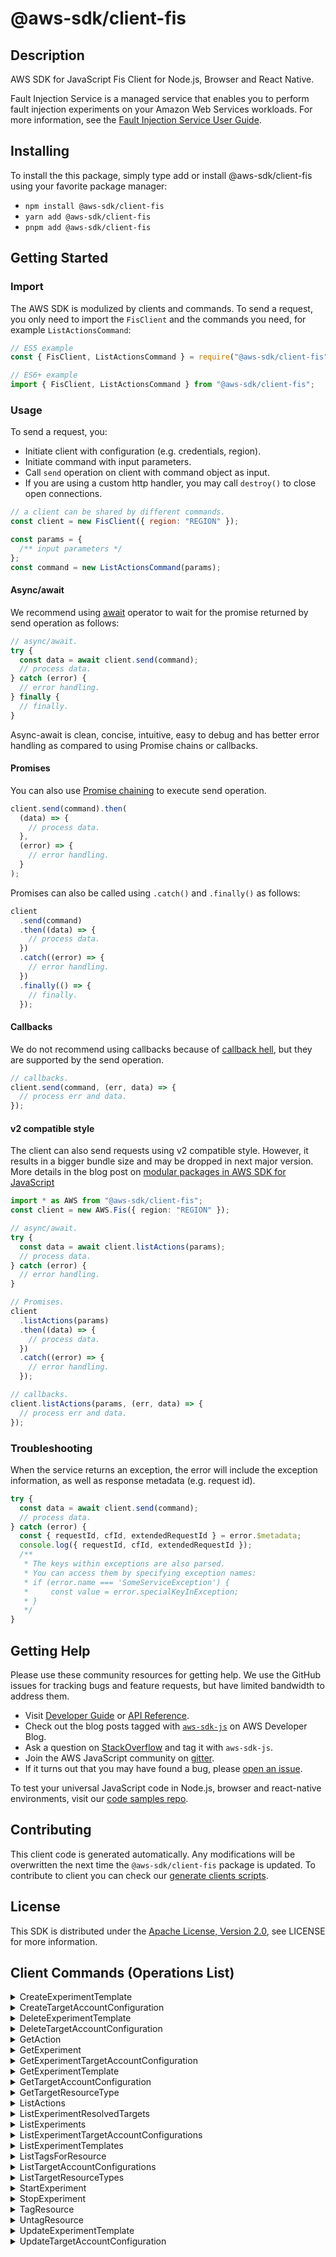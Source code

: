 <!-- generated file, do not edit directly -->

# @aws-sdk/client-fis

## Description

AWS SDK for JavaScript Fis Client for Node.js, Browser and React Native.

<p>Fault Injection Service is a managed service that enables you to perform fault injection
experiments on your Amazon Web Services workloads. For more information, see the <a href="https://docs.aws.amazon.com/fis/latest/userguide/">Fault Injection Service User Guide</a>.</p>

## Installing

To install the this package, simply type add or install @aws-sdk/client-fis
using your favorite package manager:

- `npm install @aws-sdk/client-fis`
- `yarn add @aws-sdk/client-fis`
- `pnpm add @aws-sdk/client-fis`

## Getting Started

### Import

The AWS SDK is modulized by clients and commands.
To send a request, you only need to import the `FisClient` and
the commands you need, for example `ListActionsCommand`:

```js
// ES5 example
const { FisClient, ListActionsCommand } = require("@aws-sdk/client-fis");
```

```ts
// ES6+ example
import { FisClient, ListActionsCommand } from "@aws-sdk/client-fis";
```

### Usage

To send a request, you:

- Initiate client with configuration (e.g. credentials, region).
- Initiate command with input parameters.
- Call `send` operation on client with command object as input.
- If you are using a custom http handler, you may call `destroy()` to close open connections.

```js
// a client can be shared by different commands.
const client = new FisClient({ region: "REGION" });

const params = {
  /** input parameters */
};
const command = new ListActionsCommand(params);
```

#### Async/await

We recommend using [await](https://developer.mozilla.org/en-US/docs/Web/JavaScript/Reference/Operators/await)
operator to wait for the promise returned by send operation as follows:

```js
// async/await.
try {
  const data = await client.send(command);
  // process data.
} catch (error) {
  // error handling.
} finally {
  // finally.
}
```

Async-await is clean, concise, intuitive, easy to debug and has better error handling
as compared to using Promise chains or callbacks.

#### Promises

You can also use [Promise chaining](https://developer.mozilla.org/en-US/docs/Web/JavaScript/Guide/Using_promises#chaining)
to execute send operation.

```js
client.send(command).then(
  (data) => {
    // process data.
  },
  (error) => {
    // error handling.
  }
);
```

Promises can also be called using `.catch()` and `.finally()` as follows:

```js
client
  .send(command)
  .then((data) => {
    // process data.
  })
  .catch((error) => {
    // error handling.
  })
  .finally(() => {
    // finally.
  });
```

#### Callbacks

We do not recommend using callbacks because of [callback hell](http://callbackhell.com/),
but they are supported by the send operation.

```js
// callbacks.
client.send(command, (err, data) => {
  // process err and data.
});
```

#### v2 compatible style

The client can also send requests using v2 compatible style.
However, it results in a bigger bundle size and may be dropped in next major version. More details in the blog post
on [modular packages in AWS SDK for JavaScript](https://aws.amazon.com/blogs/developer/modular-packages-in-aws-sdk-for-javascript/)

```ts
import * as AWS from "@aws-sdk/client-fis";
const client = new AWS.Fis({ region: "REGION" });

// async/await.
try {
  const data = await client.listActions(params);
  // process data.
} catch (error) {
  // error handling.
}

// Promises.
client
  .listActions(params)
  .then((data) => {
    // process data.
  })
  .catch((error) => {
    // error handling.
  });

// callbacks.
client.listActions(params, (err, data) => {
  // process err and data.
});
```

### Troubleshooting

When the service returns an exception, the error will include the exception information,
as well as response metadata (e.g. request id).

```js
try {
  const data = await client.send(command);
  // process data.
} catch (error) {
  const { requestId, cfId, extendedRequestId } = error.$metadata;
  console.log({ requestId, cfId, extendedRequestId });
  /**
   * The keys within exceptions are also parsed.
   * You can access them by specifying exception names:
   * if (error.name === 'SomeServiceException') {
   *     const value = error.specialKeyInException;
   * }
   */
}
```

## Getting Help

Please use these community resources for getting help.
We use the GitHub issues for tracking bugs and feature requests, but have limited bandwidth to address them.

- Visit [Developer Guide](https://docs.aws.amazon.com/sdk-for-javascript/v3/developer-guide/welcome.html)
  or [API Reference](https://docs.aws.amazon.com/AWSJavaScriptSDK/v3/latest/index.html).
- Check out the blog posts tagged with [`aws-sdk-js`](https://aws.amazon.com/blogs/developer/tag/aws-sdk-js/)
  on AWS Developer Blog.
- Ask a question on [StackOverflow](https://stackoverflow.com/questions/tagged/aws-sdk-js) and tag it with `aws-sdk-js`.
- Join the AWS JavaScript community on [gitter](https://gitter.im/aws/aws-sdk-js-v3).
- If it turns out that you may have found a bug, please [open an issue](https://github.com/aws/aws-sdk-js-v3/issues/new/choose).

To test your universal JavaScript code in Node.js, browser and react-native environments,
visit our [code samples repo](https://github.com/aws-samples/aws-sdk-js-tests).

## Contributing

This client code is generated automatically. Any modifications will be overwritten the next time the `@aws-sdk/client-fis` package is updated.
To contribute to client you can check our [generate clients scripts](https://github.com/aws/aws-sdk-js-v3/tree/main/scripts/generate-clients).

## License

This SDK is distributed under the
[Apache License, Version 2.0](http://www.apache.org/licenses/LICENSE-2.0),
see LICENSE for more information.

## Client Commands (Operations List)

<details>
<summary>
CreateExperimentTemplate
</summary>

[Command API Reference](https://docs.aws.amazon.com/AWSJavaScriptSDK/v3/latest/client/fis/command/CreateExperimentTemplateCommand/) / [Input](https://docs.aws.amazon.com/AWSJavaScriptSDK/v3/latest/Package/-aws-sdk-client-fis/Interface/CreateExperimentTemplateCommandInput/) / [Output](https://docs.aws.amazon.com/AWSJavaScriptSDK/v3/latest/Package/-aws-sdk-client-fis/Interface/CreateExperimentTemplateCommandOutput/)

</details>
<details>
<summary>
CreateTargetAccountConfiguration
</summary>

[Command API Reference](https://docs.aws.amazon.com/AWSJavaScriptSDK/v3/latest/client/fis/command/CreateTargetAccountConfigurationCommand/) / [Input](https://docs.aws.amazon.com/AWSJavaScriptSDK/v3/latest/Package/-aws-sdk-client-fis/Interface/CreateTargetAccountConfigurationCommandInput/) / [Output](https://docs.aws.amazon.com/AWSJavaScriptSDK/v3/latest/Package/-aws-sdk-client-fis/Interface/CreateTargetAccountConfigurationCommandOutput/)

</details>
<details>
<summary>
DeleteExperimentTemplate
</summary>

[Command API Reference](https://docs.aws.amazon.com/AWSJavaScriptSDK/v3/latest/client/fis/command/DeleteExperimentTemplateCommand/) / [Input](https://docs.aws.amazon.com/AWSJavaScriptSDK/v3/latest/Package/-aws-sdk-client-fis/Interface/DeleteExperimentTemplateCommandInput/) / [Output](https://docs.aws.amazon.com/AWSJavaScriptSDK/v3/latest/Package/-aws-sdk-client-fis/Interface/DeleteExperimentTemplateCommandOutput/)

</details>
<details>
<summary>
DeleteTargetAccountConfiguration
</summary>

[Command API Reference](https://docs.aws.amazon.com/AWSJavaScriptSDK/v3/latest/client/fis/command/DeleteTargetAccountConfigurationCommand/) / [Input](https://docs.aws.amazon.com/AWSJavaScriptSDK/v3/latest/Package/-aws-sdk-client-fis/Interface/DeleteTargetAccountConfigurationCommandInput/) / [Output](https://docs.aws.amazon.com/AWSJavaScriptSDK/v3/latest/Package/-aws-sdk-client-fis/Interface/DeleteTargetAccountConfigurationCommandOutput/)

</details>
<details>
<summary>
GetAction
</summary>

[Command API Reference](https://docs.aws.amazon.com/AWSJavaScriptSDK/v3/latest/client/fis/command/GetActionCommand/) / [Input](https://docs.aws.amazon.com/AWSJavaScriptSDK/v3/latest/Package/-aws-sdk-client-fis/Interface/GetActionCommandInput/) / [Output](https://docs.aws.amazon.com/AWSJavaScriptSDK/v3/latest/Package/-aws-sdk-client-fis/Interface/GetActionCommandOutput/)

</details>
<details>
<summary>
GetExperiment
</summary>

[Command API Reference](https://docs.aws.amazon.com/AWSJavaScriptSDK/v3/latest/client/fis/command/GetExperimentCommand/) / [Input](https://docs.aws.amazon.com/AWSJavaScriptSDK/v3/latest/Package/-aws-sdk-client-fis/Interface/GetExperimentCommandInput/) / [Output](https://docs.aws.amazon.com/AWSJavaScriptSDK/v3/latest/Package/-aws-sdk-client-fis/Interface/GetExperimentCommandOutput/)

</details>
<details>
<summary>
GetExperimentTargetAccountConfiguration
</summary>

[Command API Reference](https://docs.aws.amazon.com/AWSJavaScriptSDK/v3/latest/client/fis/command/GetExperimentTargetAccountConfigurationCommand/) / [Input](https://docs.aws.amazon.com/AWSJavaScriptSDK/v3/latest/Package/-aws-sdk-client-fis/Interface/GetExperimentTargetAccountConfigurationCommandInput/) / [Output](https://docs.aws.amazon.com/AWSJavaScriptSDK/v3/latest/Package/-aws-sdk-client-fis/Interface/GetExperimentTargetAccountConfigurationCommandOutput/)

</details>
<details>
<summary>
GetExperimentTemplate
</summary>

[Command API Reference](https://docs.aws.amazon.com/AWSJavaScriptSDK/v3/latest/client/fis/command/GetExperimentTemplateCommand/) / [Input](https://docs.aws.amazon.com/AWSJavaScriptSDK/v3/latest/Package/-aws-sdk-client-fis/Interface/GetExperimentTemplateCommandInput/) / [Output](https://docs.aws.amazon.com/AWSJavaScriptSDK/v3/latest/Package/-aws-sdk-client-fis/Interface/GetExperimentTemplateCommandOutput/)

</details>
<details>
<summary>
GetTargetAccountConfiguration
</summary>

[Command API Reference](https://docs.aws.amazon.com/AWSJavaScriptSDK/v3/latest/client/fis/command/GetTargetAccountConfigurationCommand/) / [Input](https://docs.aws.amazon.com/AWSJavaScriptSDK/v3/latest/Package/-aws-sdk-client-fis/Interface/GetTargetAccountConfigurationCommandInput/) / [Output](https://docs.aws.amazon.com/AWSJavaScriptSDK/v3/latest/Package/-aws-sdk-client-fis/Interface/GetTargetAccountConfigurationCommandOutput/)

</details>
<details>
<summary>
GetTargetResourceType
</summary>

[Command API Reference](https://docs.aws.amazon.com/AWSJavaScriptSDK/v3/latest/client/fis/command/GetTargetResourceTypeCommand/) / [Input](https://docs.aws.amazon.com/AWSJavaScriptSDK/v3/latest/Package/-aws-sdk-client-fis/Interface/GetTargetResourceTypeCommandInput/) / [Output](https://docs.aws.amazon.com/AWSJavaScriptSDK/v3/latest/Package/-aws-sdk-client-fis/Interface/GetTargetResourceTypeCommandOutput/)

</details>
<details>
<summary>
ListActions
</summary>

[Command API Reference](https://docs.aws.amazon.com/AWSJavaScriptSDK/v3/latest/client/fis/command/ListActionsCommand/) / [Input](https://docs.aws.amazon.com/AWSJavaScriptSDK/v3/latest/Package/-aws-sdk-client-fis/Interface/ListActionsCommandInput/) / [Output](https://docs.aws.amazon.com/AWSJavaScriptSDK/v3/latest/Package/-aws-sdk-client-fis/Interface/ListActionsCommandOutput/)

</details>
<details>
<summary>
ListExperimentResolvedTargets
</summary>

[Command API Reference](https://docs.aws.amazon.com/AWSJavaScriptSDK/v3/latest/client/fis/command/ListExperimentResolvedTargetsCommand/) / [Input](https://docs.aws.amazon.com/AWSJavaScriptSDK/v3/latest/Package/-aws-sdk-client-fis/Interface/ListExperimentResolvedTargetsCommandInput/) / [Output](https://docs.aws.amazon.com/AWSJavaScriptSDK/v3/latest/Package/-aws-sdk-client-fis/Interface/ListExperimentResolvedTargetsCommandOutput/)

</details>
<details>
<summary>
ListExperiments
</summary>

[Command API Reference](https://docs.aws.amazon.com/AWSJavaScriptSDK/v3/latest/client/fis/command/ListExperimentsCommand/) / [Input](https://docs.aws.amazon.com/AWSJavaScriptSDK/v3/latest/Package/-aws-sdk-client-fis/Interface/ListExperimentsCommandInput/) / [Output](https://docs.aws.amazon.com/AWSJavaScriptSDK/v3/latest/Package/-aws-sdk-client-fis/Interface/ListExperimentsCommandOutput/)

</details>
<details>
<summary>
ListExperimentTargetAccountConfigurations
</summary>

[Command API Reference](https://docs.aws.amazon.com/AWSJavaScriptSDK/v3/latest/client/fis/command/ListExperimentTargetAccountConfigurationsCommand/) / [Input](https://docs.aws.amazon.com/AWSJavaScriptSDK/v3/latest/Package/-aws-sdk-client-fis/Interface/ListExperimentTargetAccountConfigurationsCommandInput/) / [Output](https://docs.aws.amazon.com/AWSJavaScriptSDK/v3/latest/Package/-aws-sdk-client-fis/Interface/ListExperimentTargetAccountConfigurationsCommandOutput/)

</details>
<details>
<summary>
ListExperimentTemplates
</summary>

[Command API Reference](https://docs.aws.amazon.com/AWSJavaScriptSDK/v3/latest/client/fis/command/ListExperimentTemplatesCommand/) / [Input](https://docs.aws.amazon.com/AWSJavaScriptSDK/v3/latest/Package/-aws-sdk-client-fis/Interface/ListExperimentTemplatesCommandInput/) / [Output](https://docs.aws.amazon.com/AWSJavaScriptSDK/v3/latest/Package/-aws-sdk-client-fis/Interface/ListExperimentTemplatesCommandOutput/)

</details>
<details>
<summary>
ListTagsForResource
</summary>

[Command API Reference](https://docs.aws.amazon.com/AWSJavaScriptSDK/v3/latest/client/fis/command/ListTagsForResourceCommand/) / [Input](https://docs.aws.amazon.com/AWSJavaScriptSDK/v3/latest/Package/-aws-sdk-client-fis/Interface/ListTagsForResourceCommandInput/) / [Output](https://docs.aws.amazon.com/AWSJavaScriptSDK/v3/latest/Package/-aws-sdk-client-fis/Interface/ListTagsForResourceCommandOutput/)

</details>
<details>
<summary>
ListTargetAccountConfigurations
</summary>

[Command API Reference](https://docs.aws.amazon.com/AWSJavaScriptSDK/v3/latest/client/fis/command/ListTargetAccountConfigurationsCommand/) / [Input](https://docs.aws.amazon.com/AWSJavaScriptSDK/v3/latest/Package/-aws-sdk-client-fis/Interface/ListTargetAccountConfigurationsCommandInput/) / [Output](https://docs.aws.amazon.com/AWSJavaScriptSDK/v3/latest/Package/-aws-sdk-client-fis/Interface/ListTargetAccountConfigurationsCommandOutput/)

</details>
<details>
<summary>
ListTargetResourceTypes
</summary>

[Command API Reference](https://docs.aws.amazon.com/AWSJavaScriptSDK/v3/latest/client/fis/command/ListTargetResourceTypesCommand/) / [Input](https://docs.aws.amazon.com/AWSJavaScriptSDK/v3/latest/Package/-aws-sdk-client-fis/Interface/ListTargetResourceTypesCommandInput/) / [Output](https://docs.aws.amazon.com/AWSJavaScriptSDK/v3/latest/Package/-aws-sdk-client-fis/Interface/ListTargetResourceTypesCommandOutput/)

</details>
<details>
<summary>
StartExperiment
</summary>

[Command API Reference](https://docs.aws.amazon.com/AWSJavaScriptSDK/v3/latest/client/fis/command/StartExperimentCommand/) / [Input](https://docs.aws.amazon.com/AWSJavaScriptSDK/v3/latest/Package/-aws-sdk-client-fis/Interface/StartExperimentCommandInput/) / [Output](https://docs.aws.amazon.com/AWSJavaScriptSDK/v3/latest/Package/-aws-sdk-client-fis/Interface/StartExperimentCommandOutput/)

</details>
<details>
<summary>
StopExperiment
</summary>

[Command API Reference](https://docs.aws.amazon.com/AWSJavaScriptSDK/v3/latest/client/fis/command/StopExperimentCommand/) / [Input](https://docs.aws.amazon.com/AWSJavaScriptSDK/v3/latest/Package/-aws-sdk-client-fis/Interface/StopExperimentCommandInput/) / [Output](https://docs.aws.amazon.com/AWSJavaScriptSDK/v3/latest/Package/-aws-sdk-client-fis/Interface/StopExperimentCommandOutput/)

</details>
<details>
<summary>
TagResource
</summary>

[Command API Reference](https://docs.aws.amazon.com/AWSJavaScriptSDK/v3/latest/client/fis/command/TagResourceCommand/) / [Input](https://docs.aws.amazon.com/AWSJavaScriptSDK/v3/latest/Package/-aws-sdk-client-fis/Interface/TagResourceCommandInput/) / [Output](https://docs.aws.amazon.com/AWSJavaScriptSDK/v3/latest/Package/-aws-sdk-client-fis/Interface/TagResourceCommandOutput/)

</details>
<details>
<summary>
UntagResource
</summary>

[Command API Reference](https://docs.aws.amazon.com/AWSJavaScriptSDK/v3/latest/client/fis/command/UntagResourceCommand/) / [Input](https://docs.aws.amazon.com/AWSJavaScriptSDK/v3/latest/Package/-aws-sdk-client-fis/Interface/UntagResourceCommandInput/) / [Output](https://docs.aws.amazon.com/AWSJavaScriptSDK/v3/latest/Package/-aws-sdk-client-fis/Interface/UntagResourceCommandOutput/)

</details>
<details>
<summary>
UpdateExperimentTemplate
</summary>

[Command API Reference](https://docs.aws.amazon.com/AWSJavaScriptSDK/v3/latest/client/fis/command/UpdateExperimentTemplateCommand/) / [Input](https://docs.aws.amazon.com/AWSJavaScriptSDK/v3/latest/Package/-aws-sdk-client-fis/Interface/UpdateExperimentTemplateCommandInput/) / [Output](https://docs.aws.amazon.com/AWSJavaScriptSDK/v3/latest/Package/-aws-sdk-client-fis/Interface/UpdateExperimentTemplateCommandOutput/)

</details>
<details>
<summary>
UpdateTargetAccountConfiguration
</summary>

[Command API Reference](https://docs.aws.amazon.com/AWSJavaScriptSDK/v3/latest/client/fis/command/UpdateTargetAccountConfigurationCommand/) / [Input](https://docs.aws.amazon.com/AWSJavaScriptSDK/v3/latest/Package/-aws-sdk-client-fis/Interface/UpdateTargetAccountConfigurationCommandInput/) / [Output](https://docs.aws.amazon.com/AWSJavaScriptSDK/v3/latest/Package/-aws-sdk-client-fis/Interface/UpdateTargetAccountConfigurationCommandOutput/)

</details>
